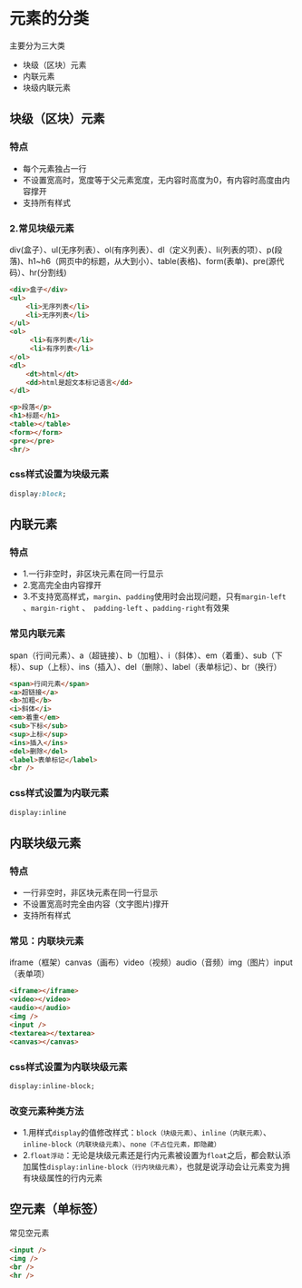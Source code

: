 # 元素的分类

主要分为三大类

- 块级（区块）元素
- 内联元素
- 块级内联元素

## 块级（区块）元素

### 特点

- 每个元素独占一行
- 不设置宽高时，宽度等于父元素宽度，无内容时高度为0，有内容时高度由内容撑开
- 支持所有样式

### 2.常见块级元素

div(盒子）、ul(无序列表）、ol(有序列表）、dl（定义列表）、li(列表的项）、p(段落)、h1~h6（网页中的标题，从大到小）、table(表格)、form(表单)、pre(源代码）、hr(分割线)
```html
<div>盒子</div>
<ul>
    <li>无序列表</li>
    <li>无序列表</li>
</ul>
<ol>
     <li>有序列表</li>
     <li>有序列表</li>
</ol>
<dl>
    <dt>html</dt>
    <dd>html是超文本标记语言</dd>
</dl>

<p>段落</p>
<h1>标题</h1>
<table></table>
<form></form>
<pre></pre>
<hr/>
```

### css样式设置为块级元素

```css
display:block;
```

## 内联元素

### 特点

- 1.一行非空时，非区块元素在同一行显示
- 2.宽高完全由内容撑开
- 3.不支持宽高样式，`margin`、`padding`使用时会出现问题，只有`margin-left` 、`margin-right` 、` padding-left` 、`padding-right`有效果

### 常见内联元素

span（行间元素）、a（超链接）、b（加粗）、i（斜体）、em（着重）、sub（下标）、sup（上标）、ins（插入）、del（删除）、label（表单标记）、br（换行）

```html
<span>行间元素</span>
<a>超链接</a>
<b>加粗</b>
<i>斜体</i>
<em>着重</em>
<sub>下标</sub>
<sup>上标</sup>
<ins>插入</ins>
<del>删除</del>
<label>表单标记</label>
<br />
```

### css样式设置为内联元素
```html
display:inline
```

## 内联块级元素

### 特点

-  一行非空时，非区块元素在同一行显示
- 不设置宽高时完全由内容（文字图片)撑开
- 支持所有样式

### 常见：内联块元素

iframe（框架）canvas（画布）video（视频）audio（音频）img（图片）input（表单项）

```html
<iframe></iframe>
<video></video>
<audio></audio>
<img />
<input />
<textarea></textarea>
<canvas></canvas>
```

### css样式设置为内联块级元素
```html
display:inline-block;
```

### 改变元素种类方法

- 1.用样式`display`的值修改样式：`block（块级元素）`、`inline（内联元素）`、`inline-block（内联块级元素）`、`none（不占位元素，即隐藏）`
- 2.`float浮动`：无论是块级元素还是行内元素被设置为`float`之后，都会默认添加属性`display:inline-block（行内块级元素）`，也就是说浮动会让元素变为拥有块级属性的行内元素

## 空元素（单标签）

常见空元素

```html
<input />
<img />
<br />
<hr />
```